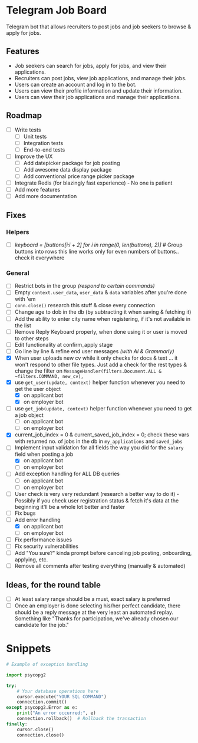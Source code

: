 # Telegram Job Board

Telegram bot that allows recruiters to post jobs and job seekers to browse & apply for jobs.

## Features

- Job seekers can search for jobs, apply for jobs, and view their applications.
- Recruiters can post jobs, view job applications, and manage their jobs.
- Users can create an account and log in to the bot.
- Users can view their profile information and update their information.
- Users can view their job applications and manage their applications.

## Roadmap

- [ ] Write tests
  - [ ] Unit tests
  - [ ] Integration tests
  - [ ] End-to-end tests
- [ ] Improve the UX
  - [ ] Add datepicker package for job posting
  - [ ] Add awesome data display package
  - [ ] Add conventional price range picker package
- [ ] Integrate Redis (for blazingly fast experience) - No one is patient
- [ ] Add more features
- [ ] Add more documentation

## Fixes

### Helpers

- [ ] _keyboard = [buttons[i:i + 2] for i in range(0, len(buttons), 2)]_  # Group buttons into rows this line works only for even numbers of buttons.. check it everywhere

### General
- [ ] Restrict bots in the group _(respond to certain commands)_
- [ ] Empty `context.user_data`, `user_data` & `data` variables after you're done with 'em
- [ ] `conn.close()` research this stuff & close every connection
- [ ] Change age to dob in the db (by subtracting it when saving & fetching it)
- [ ] Add the ability to enter city name when registering, if it's not available in the list
- [ ] Remove Reply Keyboard properly, when done using it or user is moved to other steps
- [ ] Edit functionality at confirm_apply stage
- [ ] Go line by line & refine end user messages _(with AI & Grammarly)_
- [x] When user uploads new cv while it only checks for docs & text ... it won't respond to other file types. Just add a check for the rest types & change the filter on `MessageHandler(filters.Document.ALL & ~filters.COMMAND, new_cv),`
- [x] use `get_user(update, context)` helper function whenever you need to get the user object
  - [x] on applicant bot
  - [x] on employer bot
- [ ] use `get_job(update, context)` helper function whenever you need to get a job object
  - [ ] on applicant bot
  - [ ] on employer bot
- [x] current_job_index = 0 & current_saved_job_index = 0; check these vars with returned no. of jobs in the db in `my_applications` and `saved_jobs`
- [ ] Implement input validation for all fields the way you did for the `salary` field when posting a job
  - [x] on applicant bot
  - [ ] on employer bot
- [ ] Add exception handling for ALL DB queries
  - [ ] on applicant bot
  - [ ] on employer bot
- [ ] User check is very very redundant (research a better way to do it) - Possibly if you check user registration status & fetch it's data at the beginning it'll be a whole lot better and faster
- [ ] Fix bugs
- [ ] Add error handling
  - [x] on applicant bot
  - [ ] on employer bot
- [ ] Fix performance issues
- [ ] Fix security vulnerabilities
- [ ] Add "You sure?" kinda prompt before canceling job posting, onboarding, applying, etc.
- [ ] Remove all comments after testing everything (manually & automated)

## Ideas, for the round table

- [ ] At least salary range should be a must, exact salary is preferred
- [ ] Once an employer is done selecting his/her perfect candidate, there should be a reply message at the very least an automated replay. Something like "Thanks for participation, we've already chosen our candidate for the job."

# Snippets

```py
# Example of exception handling

import psycopg2

try:
    # Your database operations here
    cursor.execute("YOUR SQL COMMAND")
    connection.commit()
except psycopg2.Error as e:
    print("An error occurred:", e)
    connection.rollback()  # Rollback the transaction
finally:
    cursor.close()
    connection.close()

```
